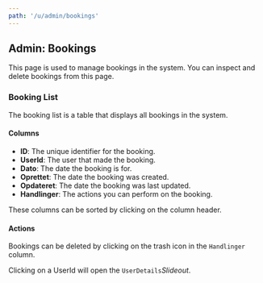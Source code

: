 ```yaml
---
path: '/u/admin/bookings'
---
```


## Admin: Bookings
This page is used to manage bookings in the system.
You can inspect and delete bookings from this page.

### Booking List
The booking list is a table that displays all bookings in the system.

#### Columns
- **ID**: The unique identifier for the booking.
- **UserId**: The user that made the booking.
- **Dato**: The date the booking is for.
- **Oprettet**: The date the booking was created.
- **Opdateret**: The date the booking was last updated.
- **Handlinger**: The actions you can perform on the booking.

These columns can be sorted by clicking on the column header.  

#### Actions
Bookings can be deleted by clicking on the trash icon in the `Handlinger` column.

Clicking on a UserId will open the `UserDetails`*Slideout*.